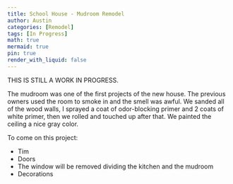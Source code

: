 ```yaml
---
title: School House - Mudroom Remodel
author: Austin
categories: [Remodel]
tags: [In Progress]
math: true
mermaid: true
pin: true
render_with_liquid: false
---
```




THIS IS STILL A WORK IN PROGRESS.

The mudroom was one of the first projects of the new house. The previous owners used the room to smoke in and the smell was awful. We sanded all of the wood walls, I sprayed a coat of odor-blocking primer and 2 coats of white primer, then we rolled and touched up after that. We painted the ceiling a nice gray color.

To come on this project:
* Tim
* Doors
* The window will be removed dividing the kitchen and the mudroom
* Decorations